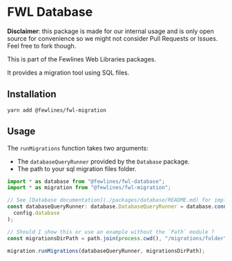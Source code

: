 # FWL Database

**Disclaimer**: this package is made for our internal usage and is only open source for convenience so we might not consider Pull Requests or Issues. Feel free to fork though.

This is part of the Fewlines Web Libraries packages.

It provides a migration tool using SQL files.

## Installation

```shell
yarn add @fewlines/fwl-migration
```

## Usage

The `runMigrations` function takes two arguments:

- The `databaseQueryRunner` provided by the `Database` package.
- The path to your sql migration files folder.

```typescript
import * as database from "@fewlines/fwl-database";
import * as migration from "@fewlines/fwl-migration";

// See [Database documentation](./packages/database/README.md) for implementation.
const databaseQueryRunner: database.DatabaseQueryRunner = database.connect(
  config.database
);

// Should I show this or use an example without the `Path` module ?
const migrationsDirPath = path.join(process.cwd(), "/migrations/folder");

migration.runMigrations(databaseQueryRunner, migrationsDirPath);
```
